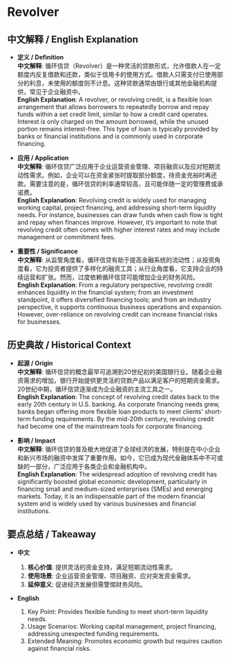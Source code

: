 # Revolver

## 中文解释 / English Explanation

* **定义 / Definition**  
  **中文解释**: 循环信贷（Revolver）是一种灵活的贷款形式，允许借款人在一定额度内反复借款和还款，类似于信用卡的使用方式。借款人只需支付已使用部分的利息，未使用的额度则不计息。这种贷款通常由银行或其他金融机构提供，常见于企业融资中。  
  **English Explanation**: A revolver, or revolving credit, is a flexible loan arrangement that allows borrowers to repeatedly borrow and repay funds within a set credit limit, similar to how a credit card operates. Interest is only charged on the amount borrowed, while the unused portion remains interest-free. This type of loan is typically provided by banks or financial institutions and is commonly used in corporate financing.

* **应用 / Application**  
  **中文解释**: 循环信贷广泛应用于企业运营资金管理、项目融资以及应对短期流动性需求。例如，企业可以在资金紧张时提取部分额度，待资金充裕时再还款。需要注意的是，循环信贷的利率通常较高，且可能伴随一定的管理费或承诺费。  
  **English Explanation**: Revolving credit is widely used for managing working capital, project financing, and addressing short-term liquidity needs. For instance, businesses can draw funds when cash flow is tight and repay when finances improve. However, it’s important to note that revolving credit often comes with higher interest rates and may include management or commitment fees.

* **重要性 / Significance**  
  **中文解释**: 从监管角度看，循环信贷有助于提高金融系统的流动性；从投资角度看，它为投资者提供了多样化的融资工具；从行业角度看，它支持企业的持续运营和扩张。然而，过度依赖循环信贷可能增加企业的财务风险。  
  **English Explanation**: From a regulatory perspective, revolving credit enhances liquidity in the financial system; from an investment standpoint, it offers diversified financing tools; and from an industry perspective, it supports continuous business operations and expansion. However, over-reliance on revolving credit can increase financial risks for businesses.

## 历史典故 / Historical Context

* **起源 / Origin**  
  **中文解释**: 循环信贷的概念最早可追溯到20世纪初的美国银行业。随着企业融资需求的增加，银行开始提供更灵活的贷款产品以满足客户的短期资金需求。20世纪中期，循环信贷逐渐成为企业融资的主流工具之一。  
  **English Explanation**: The concept of revolving credit dates back to the early 20th century in U.S. banking. As corporate financing needs grew, banks began offering more flexible loan products to meet clients' short-term funding requirements. By the mid-20th century, revolving credit had become one of the mainstream tools for corporate financing.

* **影响 / Impact**  
  **中文解释**: 循环信贷的普及极大地促进了全球经济的发展，特别是在中小企业和新兴市场的融资中发挥了重要作用。如今，它已成为现代金融体系中不可或缺的一部分，广泛应用于各类企业和金融机构中。  
  **English Explanation**: The widespread adoption of revolving credit has significantly boosted global economic development, particularly in financing small and medium-sized enterprises (SMEs) and emerging markets. Today, it is an indispensable part of the modern financial system and is widely used by various businesses and financial institutions.

## 要点总结 / Takeaway

* **中文**  
  1. **核心价值**: 提供灵活的资金支持，满足短期流动性需求。
  2. **使用场景**: 企业运营资金管理、项目融资、应对突发资金需求。
  3. **延伸意义**: 促进经济发展但需警惕财务风险。

* **English**  
  1. Key Point: Provides flexible funding to meet short-term liquidity needs.
  2. Usage Scenarios: Working capital management, project financing, addressing unexpected funding requirements.
  3. Extended Meaning: Promotes economic growth but requires caution against financial risks.